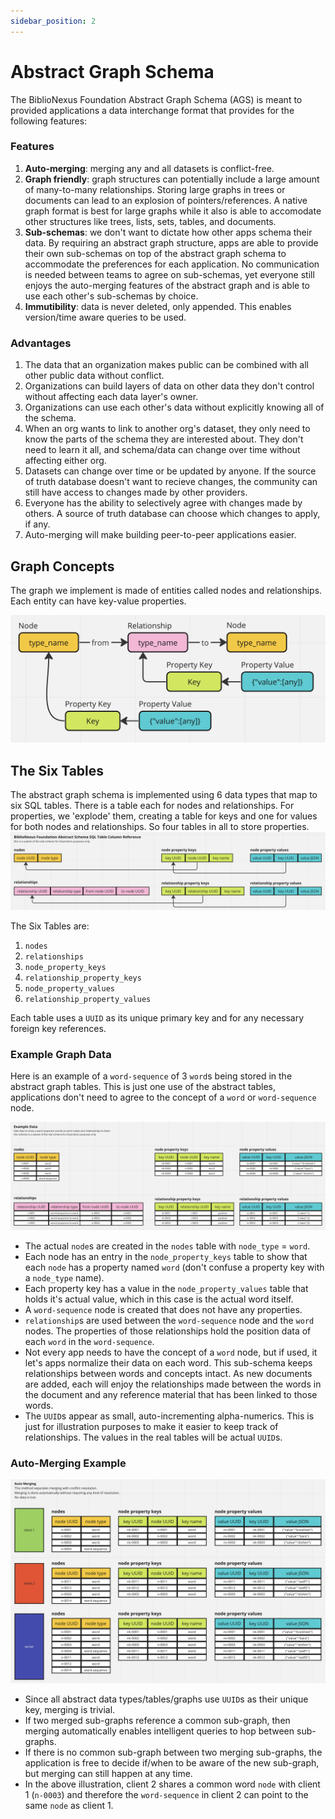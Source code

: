 ```yaml
---
sidebar_position: 2
---
```


# Abstract Graph Schema

The BiblioNexus Foundation Abstract Graph Schema (AGS) is meant to provided applications a data interchange format that provides for the following features:

### Features

1. **Auto-merging**: merging any and all datasets is conflict-free.
1. **Graph friendly**: graph structures can potentially include a large amount of many-to-many relationships. Storing large graphs in trees or documents can lead to an explosion of pointers/references. A native graph format is best for large graphs while it also is able to accomodate other structures like trees, lists, sets, tables, and documents.
1. **Sub-schemas**: we don't want to dictate how other apps schema their data. By requiring an abstract graph structure, apps are able to provide their own sub-schemas on top of the abstract graph schema to accommodate the preferences for each application. No communication is needed between teams to agree on sub-schemas, yet everyone still enjoys the auto-merging features of the abstract graph and is able to use each other's sub-schemas by choice.
1. **Immutibility**: data is never deleted, only appended. This enables version/time aware queries to be used.

### Advantages

1. The data that an organization makes public can be combined with all other public data without conflict.
1. Organizations can build layers of data on other data they don't control without affecting each data layer's owner.
1. Organizations can use each other's data without explicitly knowing all of the schema. 
1. When an org wants to link to another org's dataset, they only need to know the parts of the schema they are interested about. They don't need to learn it all, and schema/data can change over time without affecting either org.
1. Datasets can change over time or be updated by anyone. If the source of truth database doesn't want to recieve changes, the community can still have access to changes made by other providers.
1. Everyone has the ability to selectively agree with changes made by others. A source of truth database can choose which changes to apply, if any. 
1. Auto-merging will make building peer-to-peer applications easier.

## Graph Concepts

The graph we implement is made of entities called nodes and relationships. Each entity can have key-value properties. 

![Graph Sechema](./img/abstract-graph-schema.png)

## The Six Tables

The abstract graph schema is implemented using 6 data types that map to six SQL tables. There is a table each for nodes and relationships. For properties, we 'explode' them, creating a table for keys and one for values for both nodes and relationships. So four tables in all to store properties.
![The Six Tables](./img/abstract-schema-tables.png)

The Six Tables are:
1. `nodes`
1. `relationships`
1. `node_property_keys`
1. `relationship_property_keys`
1. `node_property_values`
1. `relationship_property_values`

Each table uses a `UUID` as its unique primary key and for any necessary foreign key references.

### Example Graph Data

Here is an example of a `word-sequence` of 3 `word`s being stored in the abstract graph tables. This is just one use of the abstract tables, applications don't need to agree to the concept of a `word` or `word-sequence` node.

![Example Graph Data](./img/example-graph-data.png)

- The actual `node`s are created in the `nodes` table with `node_type` = `word`.
- Each node has an entry in the `node_property_keys` table to show that each `node` has a property named `word` (don't confuse a property key with a `node_type` name). 
- Each property key has a value in the `node_property_values` table that holds it's actual value, which in this case is the actual word itself.
- A `word-sequence` node is created that does not have any properties.
- `relationship`s are used between the `word-sequence` node and the `word` nodes. The properties of those relationships hold the position data of each `word` in the `word-sequence`.
- Not every app needs to have the concept of a `word` node, but if used, it let's apps normalize their data on each word. This sub-schema keeps relationships between words and concepts intact. As new documents are added, each will enjoy the relationships made between the words in the document and any reference material that has been linked to those words.
- The `UUID`s appear as small, auto-incrementing alpha-numerics. This is just for illustration purposes to make it easier to keep track of relationships. The values in the real tables will be actual `UUID`s.

### Auto-Merging Example

![Merging Example](./img/data-merging.png)

- Since all abstract data types/tables/graphs use `UUID`s as their unique key, merging is trivial.
- If two merged sub-graphs reference a common sub-graph, then merging automatically enables intelligent queries to hop between sub-graphs.
- If there is no common sub-graph between two merging sub-graphs, the application is free to decide if/when to be aware of the new sub-graph, but merging can still happen at any time.
- In the above illustration, client 2 shares a common word `node` with client 1 (`n-0003`) and therefore the `word-sequence` in client 2 can point to the same `node` as client 1.
